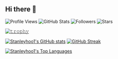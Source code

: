 ## Hi there 👋

![Profile Views](https://komarev.com/ghpvc/?username=Stanleyhoo1&color=blue&style=flat-square)
![GitHub Stats](https://img.shields.io/badge/dynamic/json?color=blue&label=GitHub%20Stats&query=public_repos&url=https://api.github.com/users/Stanleyhoo1&style=flat-square)
![Followers](https://img.shields.io/github/followers/Stanleyhoo1?style=flat-square)
![Stars](https://img.shields.io/github/stars/Stanleyhoo1?style=flat-square)

[![𝚝𝚛𝚘𝚙𝚑𝚢](https://github-profile-trophy.vercel.app/?username=Stanleyhoo1&column=8&margin-w=15&margin-h=15&no-bg=true&no-frame=true&theme=juicyfresh)](https://github.com/Stanleyhoo1)

<!--
**Stanleyhoo1/Stanleyhoo1** is a ✨ _special_ ✨ repository because its `README.md` (this file) appears on your GitHub profile.

Here are some ideas to get you started:

- 🔭 I’m currently working on ...
- 🌱 I’m currently learning ...
- 👯 I’m looking to collaborate on ...
- 🤔 I’m looking for help with ...
- 💬 Ask me about ...
- 📫 How to reach me: ...
- 😄 Pronouns: ...
- ⚡ Fun fact: ...
-->

[![Stanleyhoo1's GitHub stats](https://github-readme-stats.vercel.app/api?username=Stanleyhoo1&show_icons=true&count_private=true&theme=github_dark)](https://github.com/stanleyhoo1)
[![GitHub Streak](https://streak-stats.demolab.com?user=Stanleyhoo1&theme=tokyonight&hide_border=true)](https://git.io/streak-stats)

[![Stanleyhoo1's Top Languages](https://github-readme-stats.vercel.app/api/top-langs/?username=Stanleyhoo1&langs_count=10&theme=radical)](https://github.com/stanleyhoo1)
